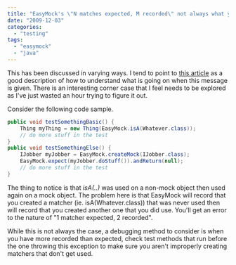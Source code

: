 ```yaml
---
title: "EasyMock's \"N matches expected, M recorded\" not always what you expect"
date: "2009-12-03"
categories: 
  - "testing"
tags: 
  - "easymock"
  - "java"
---
```


This has been discussed in varying ways. I tend to point to [this article](http://www.springone2gx.com/blog/scott_leberknight/2008/09/the_n_matchers_expected_m_recorded_problem_in_easymock) as a good description of how to understand what is going on when this message is given. There is an interesting corner case that I feel needs to be explored as I've just wasted an hour trying to figure it out.

Consider the following code sample.

```java
public void testSomethingBasic() {
    Thing myThing = new Thing(EasyMock.isA(Whatever.class));
    // do more stuff in the test
}
public void testSomethingElse() {
    IJobber myJobber = EasyMock.createMock(IJobber.class);
    EasyMock.expect(myJobber.doStuff()).andReturn(null);
    // do more stuff in the test
}
```

The thing to notice is that _isA(..)_ was used on a non-mock object then used again on a mock object. The problem here is that EasyMock will record that you created a matcher (ie. isA(Whatever.class)) that was never used then will record that you created another one that you did use. You'll get an error to the nature of "1 matcher expected, 2 recorded".

While this is not always the case, a debugging method to consider is when you have more recorded than expected, check test methods that run before the one throwing this exception to make sure you aren't improperly creating matchers that don't get used.
